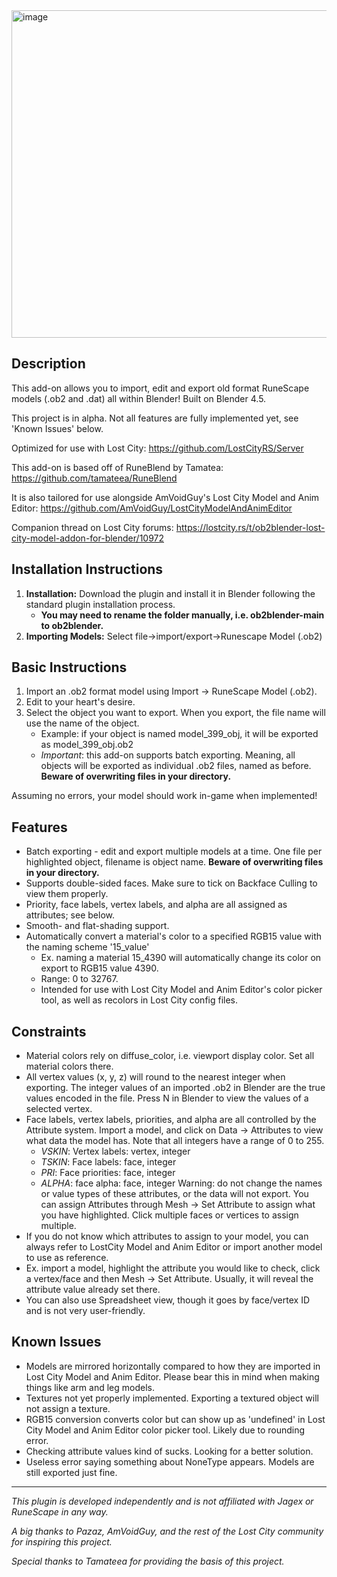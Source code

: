 <img width="969" height="524" alt="image" src="https://github.com/user-attachments/assets/f26a9666-e021-4a4f-b4f3-19db8c7dc47f" />

## Description
This add-on allows you to import, edit and export old format RuneScape models (.ob2 and .dat) all within Blender!
Built on Blender 4.5.

This project is in alpha. Not all features are fully implemented yet, see 'Known Issues' below.

Optimized for use with Lost City: https://github.com/LostCityRS/Server
 
This add-on is based off of RuneBlend by Tamatea: https://github.com/tamateea/RuneBlend
 
It is also tailored for use alongside AmVoidGuy's Lost City Model and Anim Editor: https://github.com/AmVoidGuy/LostCityModelAndAnimEditor

Companion thread on Lost City forums: https://lostcity.rs/t/ob2blender-lost-city-model-addon-for-blender/10972

## Installation Instructions
1. **Installation:** Download the plugin and install it in Blender following the standard plugin installation process.
   * **You may need to rename the folder manually, i.e. ob2blender-main to ob2blender.**
3. **Importing Models:** Select file->import/export->Runescape Model (.ob2)

## Basic Instructions
1. Import an .ob2 format model using Import -> RuneScape Model (.ob2).
2. Edit to your heart's desire.
3. Select the object you want to export. When you export, the file name will use the name of the object.
	* Example: if your object is named model_399_obj, it will be exported as model_399_obj.ob2
	* *Important*: this add-on supports batch exporting. Meaning, all objects will be exported as individual .ob2 files, named as before. **Beware of overwriting files in your directory.**

Assuming no errors, your model should work in-game when implemented!

## Features
* Batch exporting - edit and export multiple models at a time. One file per highlighted object, filename is object name. **Beware of overwriting files in your directory.**
* Supports double-sided faces. Make sure to tick on Backface Culling to view them properly.
* Priority, face labels, vertex labels, and alpha are all assigned as attributes; see below.
* Smooth- and flat-shading support.
* Automatically convert a material's color to a specified RGB15 value with the naming scheme '15_value'
	* Ex. naming a material 15_4390 will automatically change its color on export to RGB15 value 4390.
	* Range: 0 to 32767.
	* Intended for use with Lost City Model and Anim Editor's color picker tool, as well as recolors in Lost City config files.

## Constraints
* Material colors rely on diffuse_color, i.e. viewport display color. Set all material colors there.
* All vertex values (x, y, z) will round to the nearest integer when exporting. The integer values of an imported .ob2 in Blender are the true values encoded in the file. 
	Press N in Blender to view the values of a selected vertex.
* Face labels, vertex labels, priorities, and alpha are all controlled by the Attribute system.
	Import a model, and click on Data -> Attributes to view what data the model has. Note that all integers have a range of 0 to 255.
	* *VSKIN*: Vertex labels: vertex, integer
	* *TSKIN*: Face labels: face, integer
	* *PRI*: Face priorities: face, integer
	* *ALPHA*: face alpha: face, integer
	Warning: do not change the names or value types of these attributes, or the data will not export.
	You can assign Attributes through Mesh -> Set Attribute to assign what you have highlighted. Click multiple faces or vertices to assign multiple.
* If you do not know which attributes to assign to your model, you can always refer to LostCity Model and Anim Editor or import another model to use as reference.
* Ex. import a model, highlight the attribute you would like to check, click a vertex/face and then Mesh -> Set Attribute. Usually, it will reveal the attribute value already set there.
* You can also use Spreadsheet view, though it goes by face/vertex ID and is not very user-friendly.

## Known Issues
* Models are mirrored horizontally compared to how they are imported in Lost City Model and Anim Editor. Please bear this in mind when making things like arm and leg models.
* Textures not yet properly implemented. Exporting a textured object will not assign a texture.
* RGB15 conversion converts color but can show up as 'undefined' in Lost City Model and Anim Editor color picker tool. Likely due to rounding error.
* Checking attribute values kind of sucks. Looking for a better solution.
* Useless error saying something about NoneType appears. Models are still exported just fine.

---

*This plugin is developed independently and is not affiliated with Jagex or RuneScape in any way.*

*A big thanks to Pazaz, AmVoidGuy, and the rest of the Lost City community for inspiring this project.*

*Special thanks to Tamateea for providing the basis of this project.*







